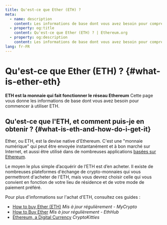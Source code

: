 ```yaml
---
title: Qu'est-ce que Ether (ETH) ?
meta:
  - name: description
    content: Les informations de base dont vous avez besoin pour comprendre ETH.
  - property: og:title
    content: Qu'est-ce que Ether (ETH) ? | Ethereum.org
  - property: og:description
    content: Les informations de base dont vous avez besoin pour comprendre l'ETH.
lang: fr-FR
---
```


# Qu'est-ce que Ether (ETH) ? {#what-is-ether-eth}

<div class="featured">

**ETH est la monnaie qui fait fonctionner le réseau Ethereum** Cette page vous donne les informations de base dont vous avez besoin pour commencer à utiliser ETH.

</div>

## Qu'est-ce que l'ETH, et comment puis-je en obtenir ? {#what-is-eth-and-how-do-i-get-it}

Ether, ou ETH, est la devise native d'Ethereum. C'est une "monnaie numérique" qui peut être envoyée instantanément et à bon marché sur Internet, et aussi être utilisé dans de nombreuses applications [basées sur Ethereum](/fr/dapps/).

Le moyen le plus simple d’acquérir de l’ETH est d’en acheter. Il existe de nombreuses plateformes d'échange de crypto-monnaies qui vous permettront d'acheter de l'ETH, mais vous devrez choisir celle qui vous convient en fonction de votre lieu de résidence et de votre mode de paiement préféré.

Pour plus d'informations sur l'achat d'ETH, consultez ces guides&nbsp;:

- [How to buy Ether (ETH)](https://support.mycrypto.com/how-to/getting-started/how-to-buy-ether-with-usd) _Mis à jour régulièrement - MyCrypto_
- [How to Buy Ether](https://docs.ethhub.io/using-ethereum/how-to-buy-ether/) _Mis à jour régulièrement - EthHub_
- [Ethereum, a Digital Currency](https://www.cryptokitties.co/faq#ethereum-a-digital-currency) _CryptoKitties_
